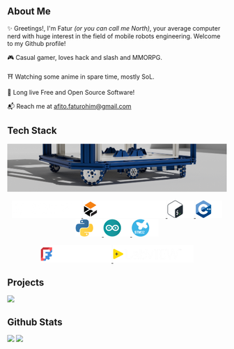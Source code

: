 
## About Me

✨ Greetings!, I'm Fatur *(or you can call me North)*, your average computer nerd with huge interest in the field of mobile robots engineering. Welcome to my Github profile!

🎮 Casual gamer, loves hack and slash and MMORPG.

⛩️ Watching some anime in spare time, mostly SoL.

🐧 Long live Free and Open Source Software!

📬 Reach me at afito.faturohim@gmail.com


## Tech Stack

<div align="center">
    <img src="assets/gloria_bot.png">
</div>
<br>
<div align="center">
    <a href="https://github.com/ros2/ros2">
        <img src="assets/ros2.png" height="40" alt="Robot Operating System 2"/>
    </a>
    <a href="https://github.com/gazebosim/gz-sim">
        <img src="assets/gazebo.png" height="40" alt="Gazebo Simulator"/>
    </a>
    <a href="https://www.gnu.org/software/bash/">
        <img src="assets/bash.png" height="40" alt="Bash Terminal"/>
    </a>
    <a href="https://id.wikipedia.org/wiki/C%2B%2B">
        <img src="assets/cpp.png" height="40" alt="C++ Programming Language"/>
    </a>
    <a href="https://www.python.org/">
        <img src="assets/python.png" height="40" alt="Python Programming Language"/>
    </a>
    <a href="https://www.arduino.cc/">
        <img src="assets/arduino.png" height="40" alt="Arduino Platform"/>
    </a>
    <a href="https://www.st.com/en/microcontrollers-microprocessors/stm32-32-bit-arm-cortex-mcus.html">
        <img src="assets/stm32.png" height="40" alt="STM32 MCU"/>
    </a>
    <br><br>
    <a href="https://www.freecad.org/">
        <img src="assets/freecad.png" height="40" alt="FreeCAD"/>
    </a>
    <a href="https://www.ni.com/en/shop/labview.html/">
        <img src="assets/labview.png" height="40" alt="FreeCAD"/>
    </a>
</div>



## Projects

<div align="left"">
    <a href="https://github.com/northnSouth/ros2_mecabot">
        <img src="https://github-readme-stats.vercel.app/api/pin/?username=northnsouth&repo=ros2_mecabot&show_owner=true&bg_color=30,142236,142236,05294F&hide_border=true&text_color=ffffff&icon_color=ffffff" height="160">
    </a>
</div>

## Github Stats

<div align="left">
    <img src="https://github-readme-stats.vercel.app/api?username=northnsouth&bg_color=0a121c&hide_border=true&text_color=ffffff&hide_title=true" height="180">
    <img src="https://github-readme-stats.vercel.app/api/top-langs/?username=northnsouth&layout=compact&bg_color=0a121c&hide_border=true&text_color=ffffff" height="180">
</div>
